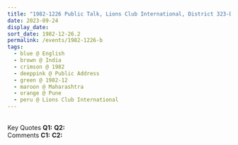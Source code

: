 ```yaml
---
title: "1982-1226 Public Talk, Lions Club International, District 323-D, Pune, Maharashtra, India"
date: 2023-09-24
display_date: 
sort_date: 1982-12-26.2
permalink: /events/1982-1226-b
tags:
  - blue @ English
  - brown @ India
  - crimson @ 1982
  - deeppink @ Public Address
  - green @ 1982-12
  - maroon @ Maharashtra
  - orange @ Pune
  - peru @ Lions Club International
---
```


<br>

<wave-list>
  <list-title color="DarkSeaGreen" width="55">Key Quotes</list-title>
  <list-item color="BlanchedAlmond" width="280"><b>Q1:</b> <i></i></list-item>
  <list-item color="Lavender" width="280"><b>Q2:</b> <i></i></list-item>
</wave-list>

<br>

<wave-list>
  <list-title color="DarkSeaGreen" width="55">Comments</list-title>
  <list-item color="BlanchedAlmond" width="280"><b>C1:</b> <i></i></list-item>
  <list-item color="Lavender" width="280"><b>C2:</b> <i></i></list-item>
</wave-list>